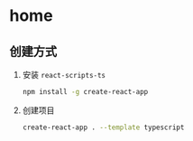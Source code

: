 # home

## 创建方式

1. 安装 `react-scripts-ts`

    ```bash
    npm install -g create-react-app
    ```

2. 创建项目

    ```bash
    create-react-app . --template typescript
    ```
